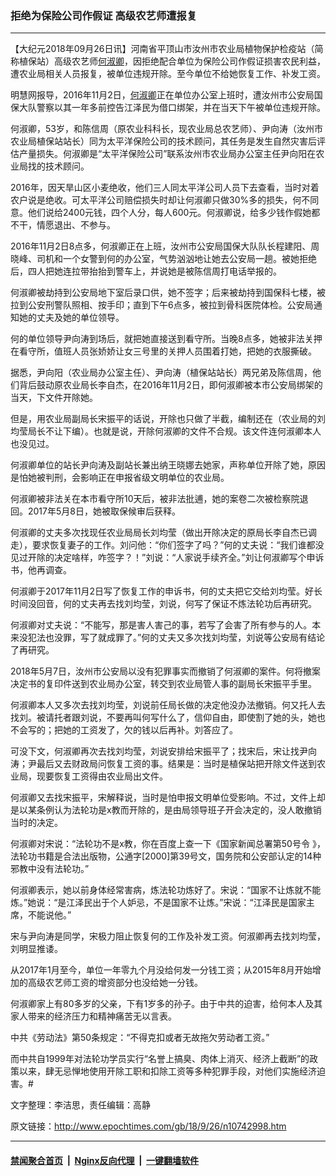 ### 拒绝为保险公司作假证 高级农艺师遭报复
------------------------

<p>【大纪元2018年09月26日讯】河南省平顶山市汝州市农业局植物保护检疫站（简称植保站）高级农艺师<a href="http://www.epochtimes.com/gb/tag/%E4%BD%95%E6%B7%91%E5%8D%BF.html">何淑卿</a>，因拒绝配合单位为保险公司作假证损害农民利益，遭农业局相关人员报复，被单位违规开除。至今单位不给她恢复工作、补发工资。</p>
<p>明慧网报导，2016年11月2日，<a href="http://www.epochtimes.com/gb/tag/%E4%BD%95%E6%B7%91%E5%8D%BF.html">何淑卿</a>正在单位办公室上班时，遭汝州市公安局国保大队警察以其一年多前控告江泽民为借口绑架，并在当天下午被单位违规开除。</p>
<p>何淑卿，53岁，和陈信周（原农业科科长，现农业局总农艺师）、尹向涛（汝州市农业局植保站站长）同为太平洋保险公司的技术顾问，其任务是发生自然灾害后评估产量损失。何淑卿是“太平洋保险公司”联系汝州市农业局办公室主任尹向阳在农业局找的技术顾问。</p>
<p>2016年，因天旱山区小麦绝收，他们三人同太平洋公司人员下去查看，当时对着农户说是绝收。可太平洋公司赔偿损失时却让何淑卿只做30%多的损失，何不同意。他们说给2400元钱，四个人分，每人600元。何淑卿说，给多少钱作假她都不干，情愿退出、不参与。</p>
<p>2016年11月2日8点多，何淑卿正在上班，汝州市公安局国保大队队长程建阳、周晓峰、司机和一个女警到何的办公室，气势汹汹地让她去公安局一趟。被她拒绝后，四人把她连拉带抬抬到警车上，并说她是被陈信周打电话举报的。</p>
<p>何淑卿被劫持到公安局地下室后录口供，她不签字；后来被劫持到国保科七楼，被拉到公安刑警队照相、按手印；直到下午6点多，被拉到骨科医院体检。公安局通知她的丈夫及她的单位领导。</p>
<p>何的单位领导尹向涛到场后，就把她直接送到看守所。当晚8点多，她被非法关押在看守所，值班人员张娇娇让女三号里的关押人员围着打她，把她的衣服撕破。</p>
<p>据悉，尹向阳（农业局办公室主任）、尹向涛（植保站站长）两兄弟及陈信周，他们背后鼓动原农业局长李自杰，在2016年11月2日，即何淑卿被本市公安局绑架的当天，下文件开除她。</p>
<p>但是，用农业局副局长宋振平的话说，开除也只做了半截，编制还在（农业局的刘均莹局长不让下编）。也就是说，开除何淑卿的文件不合规。该文件连何淑卿本人也没见过。</p>
<p>何淑卿单位的站长尹向涛及副站长兼出纳王晓娜去她家，声称单位开除了她，原因是怕她被判刑，会影响正在申报省级文明单位的农业局。</p>
<p>何淑卿被非法关在本市看守所10天后，被非法批逋，她的案卷二次被检察院退回。2017年5月8日，她被取保候审后获释。</p>
<p>何淑卿的丈夫多次找现任农业局局长刘均莹（做出开除决定的原局长李自杰已调走），要求恢复妻子的工作。刘问他：“你们签字了吗？”何的丈夫说：“我们谁都没见过开除的决定啥样，咋签字？！”刘说：“人家说手续齐全。”刘让何淑卿写个申诉书，他再调查。</p>
<p>何淑卿于2017年11月2日写了恢复工作的申诉书，何的丈夫把它交给刘均莹。好长时间没回音，何的丈夫再去找刘均莹，刘说，何写了保证不炼法轮功后再研究。</p>
<p>何淑卿对丈夫说：“不能写，那是害人害己的事，若写了会害了所有参与的人。本来没犯法也没罪，写了就成罪了。”何的丈夫又多次找刘均莹，刘说等公安局有结论了再研究。</p>
<p>2018年5月7日，汝州市公安局以没有犯罪事实而撤销了何淑卿的案件。何将撤案决定书的复印件送到农业局办公室，转交到农业局管人事的副局长宋振平手里。</p>
<p>何淑卿本人又多次去找刘均莹，刘说前任局长做的决定他没办法撤销。何又托人去找刘。被请托者跟刘说，不要再叫何写什么了，信仰自由，即使割了她的头，她也不会写的；把她的工资发了，欠的钱以后再补。刘答应了。</p>
<p>可没下文，何淑卿再次去找刘均莹，刘说安排给宋振平了；找宋后，宋让找尹向涛；尹最后又去财政局问恢复工资的事。结果是：当时是植保站把开除文件送到农业局，现要恢复工资得由农业局出文件。</p>
<p>何淑卿又去找宋振平，宋解释说，当时是怕申报文明单位受影响。不过，文件上却是以某条例认为法轮功是x教而开除的，是由局领导班子开会决定的，没人敢撤销当时的决定。</p>
<p>何淑卿对宋说：“法轮功不是x教，你在百度上查一下《国家新闻总署第50号令 》，法轮功书籍是合法出版物，公通字[2000]第39号文，国务院和公安部认定的14种邪教中没有法轮功。”</p>
<p>何淑卿表示，她以前身体经常害病，炼法轮功炼好了。宋说：“国家不让炼就不能炼。”她说：“是江泽民出于个人妒忌，不是国家不让炼。”宋说：“江泽民是国家主席，不能说他。”</p>
<p>宋与尹向涛是同学，宋极力阻止恢复何的工作及补发工资。何淑卿再去找刘均莹，刘明显推诿。</p>
<p>从2017年1月至今，单位一年零九个月没给何发一分钱工资；从2015年8月开始增加的高级农艺师工资的增资部分也没给她一分钱。</p>
<p>何淑卿家上有80多岁的父亲，下有1岁多的孙子。由于中共的迫害，给何本人及其家人带来的经济压力和精神痛苦无以言表。</p>
<p>中共《劳动法》第50条规定：“不得克扣或者无故拖欠劳动者工资。”</p>
<p>而中共自1999年对法轮功学员实行“名誉上搞臭、肉体上消灭、经济上截断”的政策以来，肆无忌惮地使用开除工职和扣除工资等多种犯罪手段，对他们实施经济迫害。#</p>
<p>文字整理：李洁思，责任编辑：高静</p>

原文链接：http://www.epochtimes.com/gb/18/9/26/n10742998.htm


------------------------
#### [禁闻聚合首页](https://github.com/gfw-breaker/banned-news/blob/master/README.md) &nbsp;|&nbsp; [Nginx反向代理](https://github.com/gfw-breaker/open-proxy/blob/master/README.md) &nbsp;|&nbsp; [一键翻墙软件](https://github.com/gfw-breaker/nogfw/blob/master/README.md)